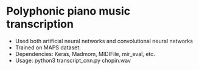 # Polyphonic piano music transcription
- Used both artificial neural networks and convolutional neural networks
- Trained on MAPS dataset.
- Dependencies: Keras, Madmom, MIDIFile, mir_eval, etc.
- Usage: python3 transcript_cnn.py chopin.wav